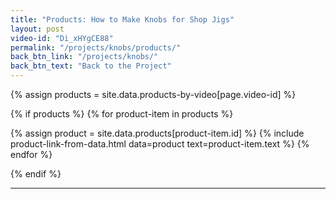 ```yaml
---
title: "Products: How to Make Knobs for Shop Jigs"
layout: post
video-id: "Di_xHYgCE88"
permalink: "/projects/knobs/products/"
back_btn_link: "/projects/knobs/"
back_btn_text: "Back to the Project"
---
```

{% assign products = site.data.products-by-video[page.video-id]  %}

{% if products %}
{% for product-item in products  %}

{% assign product = site.data.products[product-item.id] %}
{% include product-link-from-data.html data=product text=product-item.text %}
{% endfor %}

{% endif %}

<hr class="hr-thick" style="margin-bottom: 30px; clear: left"/>
